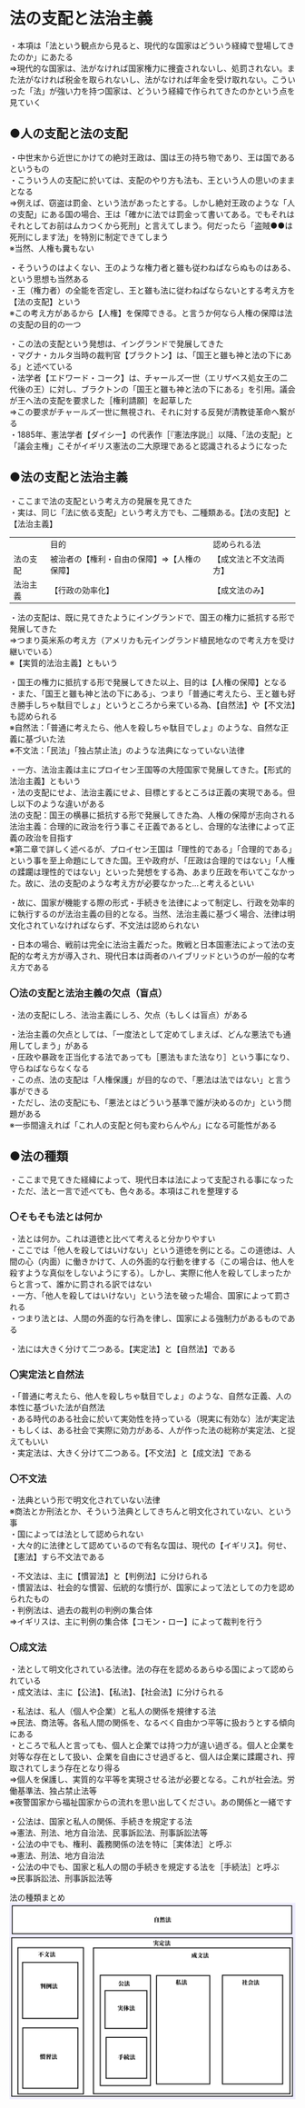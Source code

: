 # 法の支配と法治主義  
  
・本項は「法という観点から見ると、現代的な国家はどういう経緯で登場してきたのか」にあたる  
⇒現代的な国家は、法がなければ国家権力に捜査されないし、処罰されない。また法がなければ税金を取られないし、法がなければ年金を受け取れない。こういった「法」が強い力を持つ国家は、どういう経緯で作られてきたのかという点を見ていく  
  
  
## ●人の支配と法の支配  
・中世末から近世にかけての絶対王政は、国は王の持ち物であり、王は国であるというもの  
・こういう人の支配に於いては、支配のやり方も法も、王という人の思いのままとなる  
⇒例えば、窃盗は罰金、という法があったとする。しかし絶対王政のような「人の支配」にある国の場合、王は「確かに法では罰金って書いてある。でもそれはそれとしてお前はムカつくから死刑」と言えてしまう。何だったら「盗賊●●は死刑にします法」を特別に制定できてしまう  
※当然、人権も糞もない  
  
・そういうのはよくない、王のような権力者と雖も従わねばならぬものはある、という思想も当然ある  
・王（権力者）の全能を否定し、王と雖も法に従わねばならないとする考え方を【法の支配】という  
※この考え方があるから【人権】を保障できる。と言うか何なら人権の保障は法の支配の目的の一つ  
  
・この法の支配という発想は、イングランドで発展してきた  
・マグナ・カルタ当時の裁判官【ブラクトン】は、「国王と雖も神と法の下にある」と述べている  
・法学者【エドワード・コーク】は、チャールズ一世（エリザベス処女王の二代後の王）に対し、ブラクトンの「国王と雖も神と法の下にある」を引用。議会が王へ法の支配を要求した［権利請願］を起草した  
⇒この要求がチャールズ一世に無視され、それに対する反発が清教徒革命へ繋がる  
・1885年、憲法学者【ダイシー】の代表作［『憲法序説』］以降、「法の支配」と「議会主権」こそがイギリス憲法の二大原理であると認識されるようになった  
  
  
  
## ●法の支配と法治主義  
・ここまで法の支配という考え方の発展を見てきた  
・実は、同じ「法に依る支配」という考え方でも、二種類ある。【法の支配】と【法治主義】  
  
|        |                                            |                      |  
|--------|--------------------------------------------|----------------------|  
|        |目的                                        |認められる法          |  
|法の支配|被治者の【権利・自由の保障】⇒【人権の保障】|【成文法と不文法両方】|  
|法治主義|【行政の効率化】                            |【成文法のみ】        |  
  
  
・法の支配は、既に見てきたようにイングランドで、国王の権力に抵抗する形で発展してきた  
⇒つまり英米系の考え方（アメリカも元イングランド植民地なので考え方を受け継いでいる）  
※【実質的法治主義】ともいう  
  
・国王の権力に抵抗する形で発展してきた以上、目的は【人権の保障】となる  
・また、「国王と雖も神と法の下にある」、つまり「普通に考えたら、王と雖も好き勝手しちゃ駄目でしょ」というところから来ている為、【自然法】や【不文法】も認められる  
※自然法：「普通に考えたら、他人を殺しちゃ駄目でしょ」のような、自然な正義に基づいた法  
※不文法：「民法」「独占禁止法」のような法典になっていない法律  
  
・一方、法治主義は主にプロイセン王国等の大陸国家で発展してきた。【形式的法治主義】ともいう  
・法の支配にせよ、法治主義にせよ、目標とするところは正義の実現である。但し以下のような違いがある  
法の支配：国王の横暴に抵抗する形で発展してきた為、人権の保障が志向される  
法治主義：合理的に政治を行う事こそ正義であるとし、合理的な法律によって正義の政治を目指す  
※第二章で詳しく述べるが、プロイセン王国は「理性的である」「合理的である」という事を至上命題にしてきた国。王や政府が、「圧政は合理的ではない」「人権の蹂躙は理性的ではない」といった発想をする為、あまり圧政を布いてこなかった。故に、法の支配のような考え方が必要なかった…と考えるといい  
  
・故に、国家が機能する際の形式・手続きを法律によって制定し、行政を効率的に執行するのが法治主義の目的となる。当然、法治主義に基づく場合、法律は明文化されていなければならず、不文法は認められない  
  
・日本の場合、戦前は完全に法治主義だった。敗戦と日本国憲法によって法の支配的な考え方が導入され、現代日本は両者のハイブリッドというのが一般的な考え方である  
  
  
### 〇法の支配と法治主義の欠点（盲点）  
・法の支配にしろ、法治主義にしろ、欠点（もしくは盲点）がある  
  
・法治主義の欠点としては、「一度法として定めてしまえば、どんな悪法でも通用してしまう」がある  
・圧政や暴政を正当化する法であっても［悪法もまた法なり］という事になり、守らねばならなくなる  
・この点、法の支配は「人権保護」が目的なので、「悪法は法ではない」と言う事ができる  
・ただし、法の支配にも、「悪法とはどういう基準で誰が決めるのか」という問題がある  
※一歩間違えれば「これ人の支配と何も変わらんやん」になる可能性がある  
## ●法の種類  
・ここまで見てきた経緯によって、現代日本は法によって支配される事になった  
・ただ、法と一言で述べても、色々ある。本項はこれを整理する  
  
  
### 〇そもそも法とは何か  
・法とは何か。これは道徳と比べて考えると分かりやすい  
・ここでは「他人を殺してはいけない」という道徳を例にとる。この道徳は、人間の心（内面）に働きかけて、人の外面的な行動を律する（この場合は、他人を殺すような真似をしないようにする）。しかし、実際に他人を殺してしまったからと言って、誰かに罰される訳ではない  
・一方、「他人を殺してはいけない」という法を破った場合、国家によって罰される  
・つまり法とは、人間の外面的な行為を律し、国家による強制力があるものである  
  
・法には大きく分けて二つある。【実定法】と【自然法】である  
  
  
### 〇実定法と自然法  
・「普通に考えたら、他人を殺しちゃ駄目でしょ」のような、自然な正義、人の本性に基づいた法が自然法  
・ある時代のある社会に於いて実効性を持っている（現実に有効な）法が実定法  
・もしくは、ある社会で実際に効力がある、人が作った法の総称が実定法、と捉えてもいい  
・実定法は、大きく分けて二つある。【不文法】と【成文法】である  
  
  
### 〇不文法  
・法典という形で明文化されていない法律  
※商法とか刑法とか、そういう法典としてきちんと明文化されていない、という事  
・国によっては法として認められない  
・大々的に法律として認めているので有名な国は、現代の【イギリス】。何せ、【憲法】すら不文法である  
  
・不文法は、主に【慣習法】と【判例法】に分けられる  
・慣習法は、社会的な慣習、伝統的な慣行が、国家によって法としての力を認められたもの  
・判例法は、過去の裁判の判例の集合体  
⇒イギリスは、主に判例の集合体【コモン・ロー】によって裁判を行う  
  
  
  
### 〇成文法  
・法として明文化されている法律。法の存在を認めるあらゆる国によって認められている  
・成文法は、主に【公法】、【私法】、【社会法】に分けられる  
  
・私法は、私人（個人や企業）と私人の関係を規律する法  
⇒民法、商法等。各私人間の関係を、なるべく自由かつ平等に扱おうとする傾向にある  
・ところで私人と言っても、個人と企業では持つ力が違い過ぎる。個人と企業を対等な存在として扱い、企業を自由にさせ過ぎると、個人は企業に蹂躙され、搾取されてしまう存在となり得る  
⇒個人を保護し、実質的な平等を実現させる法が必要となる。これが社会法。労働基準法、独占禁止法等  
※夜警国家から福祉国家からの流れを思い出してください。あの関係と一緒です  
  
・公法は、国家と私人の関係、手続きを規定する法  
⇒憲法、刑法、地方自治法、民事訴訟法、刑事訴訟法等  
・公法の中でも、権利、義務関係の法を特に［実体法］と呼ぶ  
⇒憲法、刑法、地方自治法  
・公法の中でも、国家と私人の間の手続きを規定する法を［手続法］と呼ぶ  
⇒民事訴訟法、刑事訴訟法等  
  
法の種類まとめ  
![](media/image5.png)  